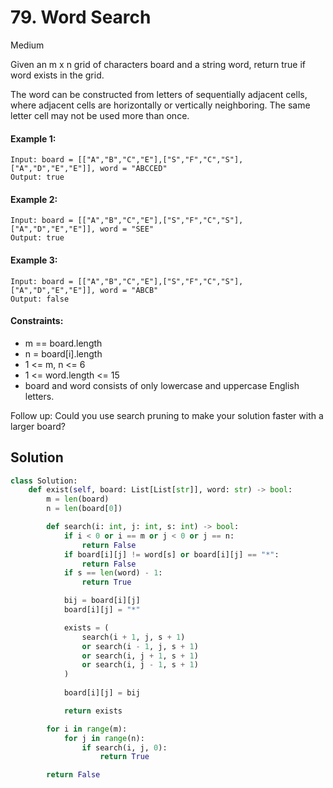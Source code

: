 # 79. Word Search

Medium

Given an m x n grid of characters board and a string word, return true if word exists in the grid.

The word can be constructed from letters of sequentially adjacent cells, where adjacent cells are horizontally or vertically neighboring. The same letter cell may not be used more than once.

#### Example 1:

```
Input: board = [["A","B","C","E"],["S","F","C","S"],["A","D","E","E"]], word = "ABCCED"
Output: true
```

#### Example 2:

```
Input: board = [["A","B","C","E"],["S","F","C","S"],["A","D","E","E"]], word = "SEE"
Output: true
```

#### Example 3:

```
Input: board = [["A","B","C","E"],["S","F","C","S"],["A","D","E","E"]], word = "ABCB"
Output: false
```

#### Constraints:

- m == board.length
- n = board[i].length
- 1 <= m, n <= 6
- 1 <= word.length <= 15
- board and word consists of only lowercase and uppercase English letters.
 
Follow up: Could you use search pruning to make your solution faster with a larger board?

## Solution

```python
class Solution:
    def exist(self, board: List[List[str]], word: str) -> bool:
        m = len(board)
        n = len(board[0])

        def search(i: int, j: int, s: int) -> bool:
            if i < 0 or i == m or j < 0 or j == n:
                return False
            if board[i][j] != word[s] or board[i][j] == "*":
                return False
            if s == len(word) - 1:
                return True

            bij = board[i][j]
            board[i][j] = "*"

            exists = (
                search(i + 1, j, s + 1)
                or search(i - 1, j, s + 1)
                or search(i, j + 1, s + 1)
                or search(i, j - 1, s + 1)
            )
            
            board[i][j] = bij

            return exists

        for i in range(m):
            for j in range(n):
                if search(i, j, 0):
                    return True

        return False
```
